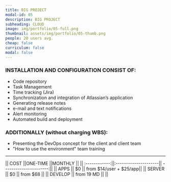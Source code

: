```yaml
---
title: BIG PROJECT 
modal-id: 05
description: BIG PROJECT 
subheading: CLOUD
image: img/portfolio/05-full.png
thumbnail: assets/img/portfolio/05-thumb.png
people: 20 users avg.
cheap: false
curriculum: false
modal: false
---
```

### INSTALLATION AND CONFIGURATION CONSIST OF:

* Code repository 
* Task Management
* Time tracking (Jira)
* Synchronization and integration of Atlassian’s application
* Generating release notes
* e-mail and text notifications 
* Alert monitoring 
* Automated build and deployment

### ADDITIONALLY (without charging WBS): 

- Presenting the DevOps concept for the client and client team
- "How to use the environment" team training


-------------------------------------------------------------------


|| COST          ||ONE-TIME              ||MONTHLY                 ||
|| :------------:||:---------------------|| ----------------------:||
|| APPS          ||     $0               || from $14/user + $25/app||
|| SERVER        || 	 $0              || from $68               ||
|| DEVELOP       ||   from 19 MD         ||                        ||
